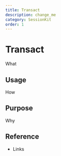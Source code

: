 ```yaml
---
title: Transact
description: change_me
category: SessionKit
order: 1
---
```


# Transact

What

## Usage

How

## Purpose

Why

## Reference

- Links
